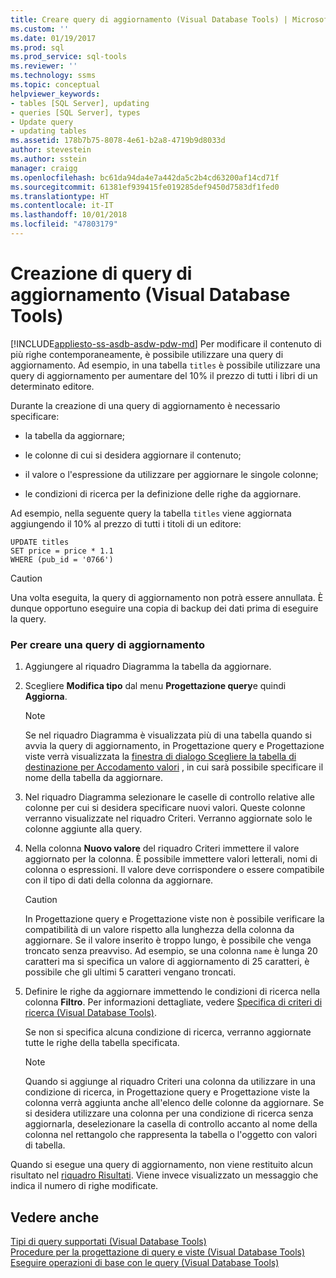 ```yaml
---
title: Creare query di aggiornamento (Visual Database Tools) | Microsoft Docs
ms.custom: ''
ms.date: 01/19/2017
ms.prod: sql
ms.prod_service: sql-tools
ms.reviewer: ''
ms.technology: ssms
ms.topic: conceptual
helpviewer_keywords:
- tables [SQL Server], updating
- queries [SQL Server], types
- Update query
- updating tables
ms.assetid: 178b7b75-8078-4e61-b2a8-4719b9d8033d
author: stevestein
ms.author: sstein
manager: craigg
ms.openlocfilehash: bc61da94da4e7a442da5c2b4cd63200af14cd71f
ms.sourcegitcommit: 61381ef939415fe019285def9450d7583df1fed0
ms.translationtype: HT
ms.contentlocale: it-IT
ms.lasthandoff: 10/01/2018
ms.locfileid: "47803179"
---
```

# <a name="create-update-queries-visual-database-tools"></a>Creazione di query di aggiornamento (Visual Database Tools)
[!INCLUDE[appliesto-ss-asdb-asdw-pdw-md](../../includes/appliesto-ss-asdb-asdw-pdw-md.md)]
Per modificare il contenuto di più righe contemporaneamente, è possibile utilizzare una query di aggiornamento. Ad esempio, in una tabella `titles` è possibile utilizzare una query di aggiornamento per aumentare del 10% il prezzo di tutti i libri di un determinato editore.  
  
Durante la creazione di una query di aggiornamento è necessario specificare:  
  
-   la tabella da aggiornare;  
  
-   le colonne di cui si desidera aggiornare il contenuto;  
  
-   il valore o l'espressione da utilizzare per aggiornare le singole colonne;  
  
-   le condizioni di ricerca per la definizione delle righe da aggiornare.  
  
Ad esempio, nella seguente query la tabella `titles` viene aggiornata aggiungendo il 10% al prezzo di tutti i titoli di un editore:  
  
```  
UPDATE titles  
SET price = price * 1.1  
WHERE (pub_id = '0766')  
```  
  
> [!CAUTION]  
> Una volta eseguita, la query di aggiornamento non potrà essere annullata. È dunque opportuno eseguire una copia di backup dei dati prima di eseguire la query.  
  
### <a name="to-create-an-update-query"></a>Per creare una query di aggiornamento  
  
1.  Aggiungere al riquadro Diagramma la tabella da aggiornare.  
  
2.  Scegliere **Modifica tipo** dal menu **Progettazione query**e quindi **Aggiorna**.  
  
    > [!NOTE]  
    > Se nel riquadro Diagramma è visualizzata più di una tabella quando si avvia la query di aggiornamento, in Progettazione query e Progettazione viste verrà visualizzata la [finestra di dialogo Scegliere la tabella di destinazione per Accodamento valori](../../ssms/visual-db-tools/choose-target-table-for-insert-values-dialog-box-visual-database-tools.md) , in cui sarà possibile specificare il nome della tabella da aggiornare.  
  
3.  Nel riquadro Diagramma selezionare le caselle di controllo relative alle colonne per cui si desidera specificare nuovi valori. Queste colonne verranno visualizzate nel riquadro Criteri. Verranno aggiornate solo le colonne aggiunte alla query.  
  
4.  Nella colonna **Nuovo valore** del riquadro Criteri immettere il valore aggiornato per la colonna. È possibile immettere valori letterali, nomi di colonna o espressioni. Il valore deve corrispondere o essere compatibile con il tipo di dati della colonna da aggiornare.  
  
    > [!CAUTION]  
    > In Progettazione query e Progettazione viste non è possibile verificare la compatibilità di un valore rispetto alla lunghezza della colonna da aggiornare. Se il valore inserito è troppo lungo, è possibile che venga troncato senza preavviso. Ad esempio, se una colonna `name` è lunga 20 caratteri ma si specifica un valore di aggiornamento di 25 caratteri, è possibile che gli ultimi 5 caratteri vengano troncati.  
  
5.  Definire le righe da aggiornare immettendo le condizioni di ricerca nella colonna **Filtro**. Per informazioni dettagliate, vedere [Specifica di criteri di ricerca &#40;Visual Database Tools&#41;](../../ssms/visual-db-tools/specify-search-criteria-visual-database-tools.md).  
  
    Se non si specifica alcuna condizione di ricerca, verranno aggiornate tutte le righe della tabella specificata.  
  
    > [!NOTE]  
    > Quando si aggiunge al riquadro Criteri una colonna da utilizzare in una condizione di ricerca, in Progettazione query e Progettazione viste la colonna verrà aggiunta anche all'elenco delle colonne da aggiornare. Se si desidera utilizzare una colonna per una condizione di ricerca senza aggiornarla, deselezionare la casella di controllo accanto al nome della colonna nel rettangolo che rappresenta la tabella o l'oggetto con valori di tabella.  
  
Quando si esegue una query di aggiornamento, non viene restituito alcun risultato nel [riquadro Risultati](../../ssms/visual-db-tools/results-pane-visual-database-tools.md). Viene invece visualizzato un messaggio che indica il numero di righe modificate.  
  
## <a name="see-also"></a>Vedere anche  
[Tipi di query supportati &#40;Visual Database Tools&#41;](../../ssms/visual-db-tools/supported-query-types-visual-database-tools.md)  
[Procedure per la progettazione di query e viste &#40;Visual Database Tools&#41;](../../ssms/visual-db-tools/design-queries-and-views-how-to-topics-visual-database-tools.md)  
[Eseguire operazioni di base con le query &#40;Visual Database Tools&#41;](../../ssms/visual-db-tools/perform-basic-operations-with-queries-visual-database-tools.md)  
  
